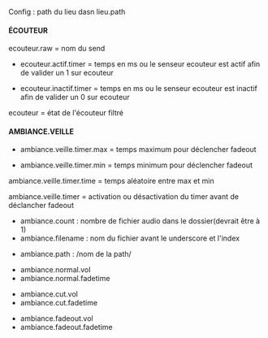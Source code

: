 Config : path du lieu dasn lieu.path

#### ÉCOUTEUR

ecouteur.raw = nom du send 

+ ecouteur.actif.timer = temps en ms ou le senseur ecouteur est actif afin de  valider un 1 sur ecouteur

+ ecouteur.inactif.timer = temps en ms ou le senseur ecouteur est inactif afin de  valider un 0 sur ecouteur

ecouteur = état de l'écouteur filtré



#### 



#### AMBIANCE.VEILLE

+ ambiance.veille.timer.max = temps maximum pour déclencher fadeout

+ ambiance.veille.timer.min = temps minimum pour déclencher fadeout
 
ambiance.veille.timer.time = temps aléatoire entre max et min 

ambiance.veille.timer = activation ou désactivation du timer avant de déclancher fadeout



+ ambiance.count : nombre de fichier audio dans le dossier(devrait être à 1)
+ ambiance.filename : nom du fichier avant le underscore et l'index 
- ambiance.path : /nom de la path/

+ ambiance.normal.vol
+ ambiance.normal.fadetime

- ambiance.cut.vol
- ambiance.cut.fadetime

+ ambiance.fadeout.vol
+ ambiance.fadeout.fadetime



